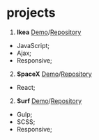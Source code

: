 # projects
1. **Ikea** [Demo](https://leonidlukin.github.io/Ikea/)/[Repository](https://github.com/LeonidLukin/Ikea)
  - JavaScript;
  - Ajax;
  - Responsive;
2. **SpaceX** [Demo](https://leonidlukin.github.io/SpaceX/)/[Repository](https://leonidlukin.github.io/SpaceX/)
  - React;
2. **Surf** [Demo](https://leonidlukin.github.io/surf/)/[Repository](https://leonidlukin.github.io/surf/)
  - Gulp;
  - SCSS;
  - Responsive;

